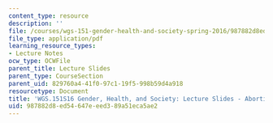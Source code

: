 ```yaml
---
content_type: resource
description: ''
file: /courses/wgs-151-gender-health-and-society-spring-2016/987882d8ed54647eeed389a51eca5ae2_MITWGS_151S16_Week6.pdf
file_type: application/pdf
learning_resource_types:
- Lecture Notes
ocw_type: OCWFile
parent_title: Lecture Slides
parent_type: CourseSection
parent_uid: 829760a4-41f0-97c1-19f5-998b59d4a918
resourcetype: Document
title: 'WGS.151S16 Gender, Health, and Society: Lecture Slides - Abortion'
uid: 987882d8-ed54-647e-eed3-89a51eca5ae2
---
```

